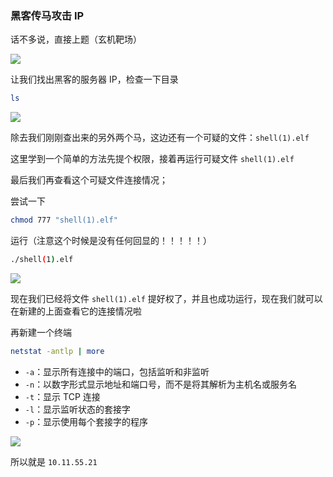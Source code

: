 ### 黑客传马攻击 IP

话不多说，直接上题（玄机靶场）

![](https://pic1.imgdb.cn/item/681d5cc858cb8da5c8e738d3.png)



让我们找出黑客的服务器 IP，检查一下目录

```sh
ls
```

![](https://pic1.imgdb.cn/item/681d6ac158cb8da5c8e7636d.png)

除去我们刚刚查出来的另外两个马，这边还有一个可疑的文件：`shell(1).elf`

这里学到一个简单的方法先提个权限，接着再运行可疑文件 `shell(1).elf`

最后我们再查看这个可疑文件连接情况；

尝试一下

```sh
chmod 777 "shell(1).elf"
```

运行（注意这个时候是没有任何回显的！！！！！）

```sh
./shell(1).elf
```

![](https://pic1.imgdb.cn/item/681d6c4b58cb8da5c8e769ae.png)

现在我们已经将文件 `shell(1).elf` 提好权了，并且也成功运行，现在我们就可以在新建的上面查看它的连接情况啦

再新建一个终端

```sh
netstat -antlp | more
```

- `-a`：显示所有连接中的端口，包括监听和非监听
- `-n`：以数字形式显示地址和端口号，而不是将其解析为主机名或服务名
- `-t`：显示 TCP 连接
- `-l`：显示监听状态的套接字
- `-p`：显示使用每个套接字的程序

![](https://pic1.imgdb.cn/item/681d731158cb8da5c8e799af.png)

所以就是 `10.11.55.21`